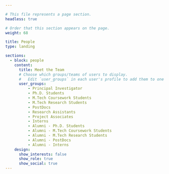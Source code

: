 ```yaml
---

# This file represents a page section.
headless: true

# Order that this section appears on the page.
weight: 68

title: People
type: landing

sections:
  - block: people
    content:
      title: Meet the Team
      # Choose which groups/teams of users to display.
      #   Edit `user_groups` in each user's profile to add them to one or more of these groups.
      user_groups:
          - Principal Investigator
          - Ph.D. Students
          - M.Tech Coursework Students
          - M.Tech Research Students
          - PostDocs
          - Research Assistants
          - Project Associates
          - Interns
          - Alumni - Ph.D. Students
          - Alumni - M.Tech Coursework Students
          - Alumni - M.Tech Research Students
          - Alumni - PostDocs
          - Alumni - Interns
    design:
      show_interests: false
      show_role: true
      show_social: true
---
```

